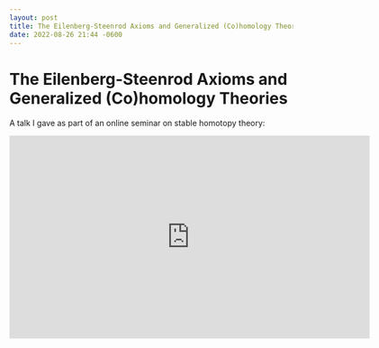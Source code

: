 ```yaml
---
layout: post
title: The Eilenberg-Steenrod Axioms and Generalized (Co)homology Theories
date: 2022-08-26 21:44 -0600
---
```


# The Eilenberg-Steenrod Axioms and Generalized (Co)homology Theories

A talk I gave as part of an online seminar on stable homotopy theory:

<iframe width="640" height="360" src="https://www.youtube-nocookie.com/embed/Zlymi7kCSC0" title="YouTube video player" frameborder="0" allow="accelerometer; autoplay; clipboard-write; encrypted-media; gyroscope; picture-in-picture" allowfullscreen></iframe>